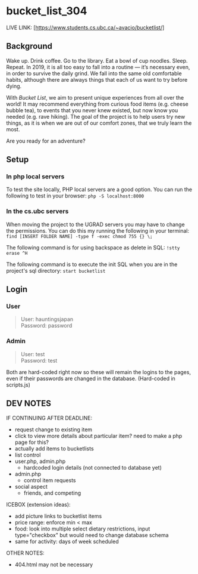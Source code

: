 # bucket_list_304

LIVE LINK:
[https://www.students.cs.ubc.ca/~avacio/bucketlist/]

## Background
Wake up. Drink coffee. Go to the library. Eat a bowl of cup noodles. Sleep. Repeat.
In 2019, it is all too easy to fall into a routine — it’s necessary even, in order to survive the daily grind. We fall into the same old comfortable habits, although there are always things that each of us want to try before dying.

With *Bucket List*, we aim to present unique experiences from all over the world! It may recommend everything from curious food items (e.g. cheese bubble tea), to events that you never knew existed, but now know you needed (e.g. rave hiking). The goal of the project is to help users try new things, as it is when we are out of our comfort zones, that we truly learn the most.

Are you ready for an adventure?

## Setup
### In php local servers
To test the site locally, PHP local servers are a good option.
You can run the following to test in your browser:
`php -S localhost:8000`

### In the cs.ubc servers

When moving the project to the UGRAD servers you may have to change the permissions. You can do this my running the following in your terminal:
`find [INSERT FOLDER NAME] -type f -exec chmod 755 {} \;`

The following command is for using backspace as delete in SQL:
`!stty erase ^H`

The following command is to execute the init SQL when you are in the project's sql directory:
`start bucketlist`

## Login
### User
>User: hauntingsjapan  
>Password: password

### Admin
>User: test  
>Password: test

Both are hard-coded right now so these will remain the logins to the pages, even if their passwords are changed in the database.
(Hard-coded in scripts.js)


## DEV NOTES

IF CONTINUING AFTER DEADLINE:
- request change to existing item
- click to view more details about particular item? need to make a php page for this?
- actually add items to bucketlists
- list control
- user.php, admin.php
    - hardcoded login details (not connected to database yet)
- admin.php
    - control item requests
- social aspect
    - friends, and competing

ICEBOX (extension ideas):
- add picture links to bucketlist items
- price range: enforce min < max
- food: look into multiple select dietary restrictions, input type="checkbox" but would need to change database schema
- same for activity: days of week scheduled

OTHER NOTES: 
- 404.html may not be necessary
